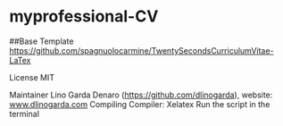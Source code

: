 # myprofessional-CV

##Base Template
https://github.com/spagnuolocarmine/TwentySecondsCurriculumVitae-LaTex

License
MIT

Maintainer
Lino Garda Denaro (https://github.com/dlinogarda), website: www.dlinogarda.com
Compiling
Compiler: Xelatex Run the script in the terminal
